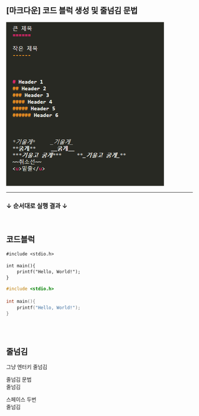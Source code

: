## [마크다운] 코드 블럭 생성 및 줄넘김 문법  

![마크다운 코드블럭 및 줄넘김](/_img/%EC%BD%94%EB%93%9C%20(2).PNG)
<br/>

----------

### **↓ 순서대로 실행 결과 ↓**
<br/>

## 코드블럭

```
#include <stdio.h>

int main(){
	printf("Hello, World!");
}
```

```c
#include <stdio.h>

int main(){
	printf("Hello, World!");
}
```
<br/>
<br/>

## 줄넘김

그냥 엔터키
줄넘김
<br/>

줄넘김 문법<br/>
줄넘김
<br/>

스페이스 두번   
줄넘김
